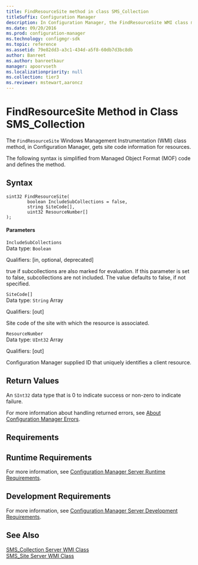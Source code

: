 ```yaml
---
title: FindResourceSite method in class SMS_Collection
titleSuffix: Configuration Manager
description: In Configuration Manager, the FindResourceSite WMI class method gets site code information for resources.
ms.date: 09/20/2016
ms.prod: configuration-manager
ms.technology: configmgr-sdk
ms.topic: reference
ms.assetid: 79e82dd3-a3c1-434d-a5f8-60db7d3bc8db
author: Banreet
ms.author: banreetkaur
manager: apoorvseth
ms.localizationpriority: null
ms.collection: tier3
ms.reviewer: mstewart,aaroncz 
---
```

# FindResourceSite Method in Class SMS_Collection
The `FindResourceSite` Windows Management Instrumentation (WMI) class method, in Configuration Manager, gets site code information for resources.  

 The following syntax is simplified from Managed Object Format (MOF) code and defines the method.  

## Syntax  

```  
sint32 FindResourceSite(  
        boolean IncludeSubCollections = false,   
        string SiteCode[],  
        uint32 ResourceNumber[]  
);  

```  

#### Parameters  
 `IncludeSubCollections`  
 Data type: `Boolean`  

 Qualifiers: [in, optional, deprecated]  

 true if subcollections are also marked for evaluation. If this parameter is set to false, subcollections are not included. The value defaults to false, if not specified.  

 `SiteCode[]`  
 Data type: `String` Array  

 Qualifiers: [out]  

 Site code of the site with which the resource is associated.  

 `ResourceNumber`  
 Data type: `UInt32` Array  

 Qualifiers: [out]  

 Configuration Manager supplied ID that uniquely identifies a client resource.  

## Return Values  
 An  `SInt32` data type that is 0 to indicate success or non-zero to indicate failure.  

 For more information about handling returned errors, see [About Configuration Manager Errors](../../../../../develop/core/understand/about-configuration-manager-errors.md).  

## Requirements  

## Runtime Requirements  
 For more information, see [Configuration Manager Server Runtime Requirements](../../../../../develop/core/reqs/server-runtime-requirements.md).  

## Development Requirements  
 For more information, see [Configuration Manager Server Development Requirements](../../../../../develop/core/reqs/server-development-requirements.md).  

## See Also  
 [SMS_Collection Server WMI Class](../../../../../develop/reference/core/clients/collections/sms_collection-server-wmi-class.md)   
 [SMS_Site Server WMI Class](../../../../../develop/reference/core/servers/configure/sms_site-server-wmi-class.md)
